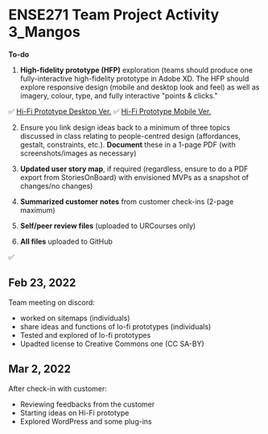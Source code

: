 # ENSE271 Team Project Activity 3_Mangos

**To-do**

1. **High-fidelity prototype (HFP)** exploration (teams should produce one fully-interactive high-fidelity prototype in Adobe XD. The HFP should explore responsive design (mobile and desktop look and feel) as well as imagery, colour, type, and fully interactive "points & clicks."

✅ [Hi-Fi Prototype Desktop Ver.](https://github.com/havr67/mangosense271/blob/activity_3/ENSE271%20Mangos%20Hi-Fi%20web%20Ver..xd)
✅ [Hi-Fi Prototype Mobile Ver.](https://github.com/havr67/mangosense271/blob/activity_3/ENSE271%20Mangos%20Hi-Fi%20mobile%20Ver..xd)

2. Ensure you link design ideas back to a minimum of three topics discussed in class relating to people-centred design (affordances, gestalt, constraints, etc.). **Document** these in a 1-page PDF (with screenshots/images as necessary)

3. **Updated user story map**, if required (regardless, ensure to do a PDF export from StoriesOnBoard) with envisioned MVPs as a snapshot of changes/no changes)

4. **Summarized customer notes** from customer check-ins (2-page maximum)

5. **Self/peer review files** (uploaded to URCourses only)

6. **All files** uploaded to GitHub

✅ 


## Feb 23, 2022
Team meeting on discord:
- worked on sitemaps (individuals)
- share ideas and functions of lo-fi prototypes (individuals)
- Tested and explored of lo-fi prototypes
- Upadted license to Creative Commons one (CC SA-BY)  
  
## Mar 2, 2022
After check-in with customer:
- Reviewing feedbacks from the customer
- Starting ideas on Hi-Fi prototype
- Explored WordPress and some plug-ins
